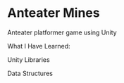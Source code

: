# Anteater Mines
Anteater platformer game using Unity

What I Have Learned:

Unity Libraries 

Data Structures
